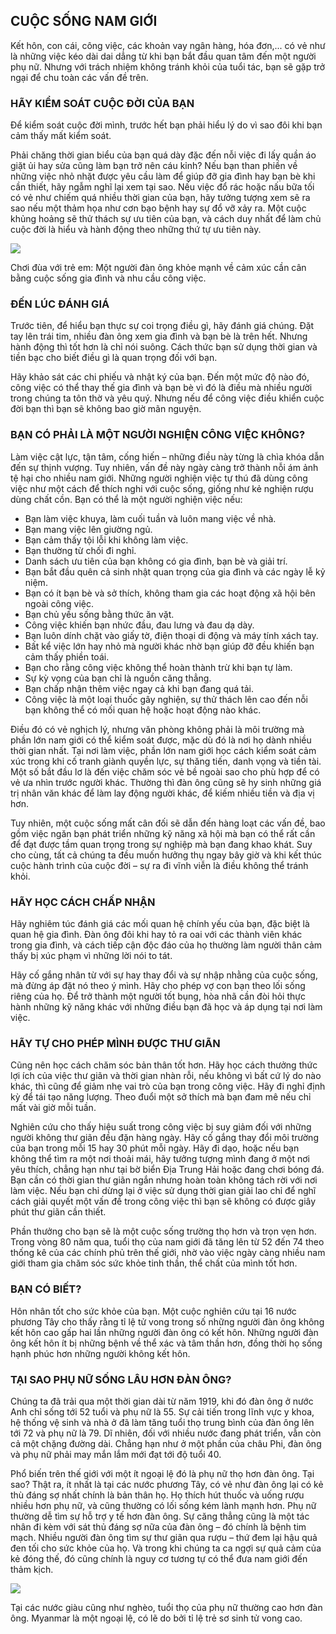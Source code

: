 ## CUỘC SỐNG NAM GIỚI

Kết hôn, con cái, công việc, các khoản vay ngân hàng, hóa đơn,... có vẻ như là những việc kéo dài dai dẳng từ khi bạn bắt đầu quan tâm đến một người phụ nữ. Nhưng với trách nhiệm không tránh khỏi của tuổi tác, bạn sẽ gặp trở ngại để chu toàn các vấn đề trên.

### HÃY KIỂM SOÁT CUỘC ĐỜI CỦA BẠN

Để kiểm soát cuộc đời mình, trước hết bạn phải hiểu lý do vì sao đôi khi bạn cảm thấy mất kiểm soát.

Phải chăng thời gian biểu của bạn quá dày đặc đến nỗi việc đi lấy quần áo giặt ủi hay sửa cũng làm bạn trở nên cáu kỉnh? Nếu bạn than phiền về những việc nhỏ nhặt được yêu cầu làm để giúp đỡ gia đình hay bạn bè khi cần thiết, hãy ngẫm nghĩ lại xem tại sao. Nếu việc đổ rác hoặc nấu bữa tối có vẻ như chiếm quá nhiều thời gian của bạn, hãy tưởng tượng xem sẽ ra sao nếu một thảm họa như cơn bạo bệnh hay sự đổ vỡ xảy ra. Một cuộc khủng hoảng sẽ thử thách sự ưu tiên của bạn, và cách duy nhất để làm chủ cuộc đời là hiểu và hành động theo những thứ tự ưu tiên này.

![](img/main-6.png)

Chơi đùa với trẻ em: Một người đàn ông khỏe mạnh về cảm xúc cần cân bằng cuộc sống gia đình và nhu cầu công việc.

### ĐẾN LÚC ĐÁNH GIÁ

Trước tiên, để hiểu bạn thực sự coi trọng điều gì, hãy đánh giá chúng. Đặt tay lên trái tim, nhiều đàn ông xem gia đình và bạn bè là trên hết. Nhưng hành động thì tốt hơn là chỉ nói suông. Cách thức bạn sử dụng thời gian và tiền bạc cho biết điều gì là quan trọng đối với bạn.

Hãy khảo sát các chi phiếu và nhật ký của bạn. Đến một mức độ nào đó, công việc có thể thay thế gia đình và bạn bè vì đó là điều mà nhiều người trong chúng ta tôn thờ và yêu quý. Nhưng nếu để công việc điều khiển cuộc đời bạn thì bạn sẽ không bao giờ mãn nguyện.

### BẠN CÓ PHẢI LÀ MỘT NGƯỜI NGHIỆN CÔNG VIỆC KHÔNG?

Làm việc cật lực, tận tâm, cống hiến – những điều này từng là chìa khóa dẫn đến sự thịnh vượng. Tuy nhiên, vấn đề này ngày càng trở thành nỗi ám ảnh tệ hại cho nhiều nam giới. Những người nghiện việc tự thú đã dùng công việc như một cách để thích nghi với cuộc sống, giống như kẻ nghiện rượu dùng chất cồn. Bạn có thể là một người nghiện việc nếu:

- Bạn làm việc khuya, làm cuối tuần và luôn mang việc về nhà.
- Bạn mang việc lên giường ngủ.
- Bạn cảm thấy tội lỗi khi không làm việc.
- Bạn thường từ chối đi nghỉ.
- Danh sách ưu tiên của bạn không có gia đình, bạn bè và giải trí.
- Bạn bắt đầu quên cả sinh nhật quan trọng của gia đình và các ngày lễ kỷ niệm.
- Bạn có ít bạn bè và sở thích, không tham gia các hoạt động xã hội bên ngoài công việc.
- Bạn chủ yếu sống bằng thức ăn vặt.
- Công việc khiến bạn nhức đầu, đau lưng và đau dạ dày.
- Bạn luôn dính chặt vào giấy tờ, điện thoại di động và máy tính xách tay.
- Bất kể việc lớn hay nhỏ mà người khác nhờ bạn giúp đỡ đều khiến bạn cảm thấy phiền toái.
- Bạn cho rằng công việc không thể hoàn thành trừ khi bạn tự làm.
- Sự kỳ vọng của bạn chỉ là nguồn căng thẳng.
- Bạn chấp nhận thêm việc ngay cả khi bạn đang quá tải.
- Công việc là một loại thuốc gây nghiện, sự thử thách lên cao đến nỗi bạn không thể có mối quan hệ hoặc hoạt động nào khác.

Điều đó có vẻ nghịch lý, nhưng văn phòng không phải là môi trường mà phần lớn nam giới có thể kiểm soát được, mặc dù đó là nơi họ dành nhiều thời gian nhất. Tại nơi làm việc, phần lớn nam giới học cách kiểm soát cảm xúc trong khi cố tranh giành quyền lực, sự thăng tiến, danh vọng và tiền tài. Một số bắt đầu lơ là đến việc chăm sóc vẻ bề ngoài sao cho phù hợp để có vẻ ưa nhìn trước người khác. Thường thì đàn ông cũng sẽ hy sinh những giá trị nhân văn khác để làm lay động người khác, để kiếm nhiều tiền và địa vị hơn.

Tuy nhiên, một cuộc sống mất cân đối sẽ dẫn đến hàng loạt các vấn đề, bao gồm việc ngăn bạn phát triển những kỹ năng xã hội mà bạn có thể rất cần để đạt được tầm quan trọng trong sự nghiệp mà bạn đang khao khát. Suy cho cùng, tất cả chúng ta đều muốn hưởng thụ ngay bây giờ và khi kết thúc cuộc hành trình của cuộc đời – sự ra đi vĩnh viễn là điều không thể tránh khỏi.

### HÃY HỌC CÁCH CHẤP NHẬN

Hãy nghiêm túc đánh giá các mối quan hệ chính yếu của bạn, đặc biệt là quan hệ gia đình. Đàn ông đôi khi hay tỏ ra oai với các thành viên khác trong gia đình, và cách tiếp cận độc đáo của họ thường làm người thân cảm thấy bị xúc phạm vì những lời nói to tát.

Hãy cố gắng nhân từ với sự hay thay đổi và sự nhập nhằng của cuộc sống, mà đừng áp đặt nó theo ý mình. Hãy cho phép vợ con bạn theo lối sống riêng của họ. Để trở thành một người tốt bụng, hòa nhã cần đòi hỏi thực hành những kỹ năng khác với những điều bạn đã học và áp dụng tại nơi làm việc.

### HÃY TỰ CHO PHÉP MÌNH ĐƯỢC THƯ GIÃN

Cũng nên học cách chăm sóc bản thân tốt hơn. Hãy học cách thưởng thức lợi ích của việc thư giãn và thời gian nhàn rỗi, nếu không vì bất cứ lý do nào khác, thì cũng để giảm nhẹ vai trò của bạn trong công việc. Hãy đi nghỉ định kỳ để tái tạo năng lượng. Theo đuổi một sở thích mà bạn đam mê nếu chỉ mất vài giờ mỗi tuần.

Nghiên cứu cho thấy hiệu suất trong công việc bị suy giảm đối với những người không thư giãn đều đặn hàng ngày. Hãy cố gắng thay đổi môi trường của bạn trong mỗi 15 hay 30 phút mỗi ngày. Hãy đi dạo, hoặc nếu bạn không thể tìm ra một nơi thoải mái, hãy tưởng tượng mình đang ở một nơi yêu thích, chẳng hạn như tại bờ biển Địa Trung Hải hoặc đang chơi bóng đá. Bạn cần có thời gian thư giãn ngắn nhưng hoàn toàn không tách rời với nơi làm việc. Nếu bạn chỉ dừng lại ở việc sử dụng thời gian giải lao chỉ để nghĩ cách giải quyết một vấn đề trong công việc thì bạn sẽ không có được giây phút thư giãn cần thiết.

Phần thưởng cho bạn sẽ là một cuộc sống trường thọ hơn và trọn vẹn hơn. Trong vòng 80 năm qua, tuổi thọ của nam giới đã tăng lên từ 52 đến 74 theo thống kê của các chính phủ trên thế giới, nhờ vào việc ngày càng nhiều nam giới tham gia chăm sóc sức khỏe tinh thần, thể chất của mình tốt hơn.

### BẠN CÓ BIẾT?

Hôn nhân tốt cho sức khỏe của bạn. Một cuộc nghiên cứu tại 16 nước phương Tây cho thấy rằng tỉ lệ tử vong trong số những người đàn ông không kết hôn cao gấp hai lần những người đàn ông có kết hôn. Những người đàn ông kết hôn ít bị những bệnh về thể xác và tâm thần hơn, đồng thời họ sống hạnh phúc hơn những người không kết hôn.

### TẠI SAO PHỤ NỮ SỐNG LÂU HƠN ĐÀN ÔNG?

Chúng ta đã trải qua một thời gian dài từ năm 1919, khi đó đàn ông ở nước Anh chỉ sống tới 52 tuổi và phụ nữ là 55. Sự cải tiến trong lĩnh vực y khoa, hệ thống vệ sinh và nhà ở đã làm tăng tuổi thọ trung bình của đàn ông lên tới 72 và phụ nữ là 79. Dĩ nhiên, đối với nhiều nước đang phát triển, vẫn còn cả một chặng đường dài. Chẳng hạn như ở một phần của châu Phi, đàn ông và phụ nữ phải may mắn lắm mới đạt tới độ tuổi 40.

Phổ biến trên thế giới với một ít ngoại lệ đó là phụ nữ thọ hơn đàn ông. Tại sao? Thật ra, ít nhất là tại các nước phương Tây, có vẻ như đàn ông lại có kẻ thù đáng sợ nhất chính là bản thân họ. Họ thích hút thuốc và uống rượu nhiều hơn phụ nữ, và cũng thường có lối sống kém lành mạnh hơn. Phụ nữ thường dễ tìm sự hỗ trợ y tế hơn đàn ông. Sự căng thẳng cũng là một tác nhân đi kèm với sát thủ đáng sợ nữa của đàn ông – đó chính là bệnh tim mạch. Nhiều người đàn ông tìm sự thư giãn qua rượu – thứ đem lại hậu quả đen tối cho sức khỏe của họ. Và trong khi chúng ta ca ngợi sự quả cảm của kẻ đóng thế, đó cũng chính là nguy cơ tương tự có thể đưa nam giới đến thảm kịch.

![](img/main-7.png)

Tại các nước giàu cũng như nghèo, tuổi thọ của phụ nữ thường cao hơn đàn ông. Myanmar là một ngoại lệ, có lẽ do bởi tỉ lệ trẻ sơ sinh tử vong cao.
